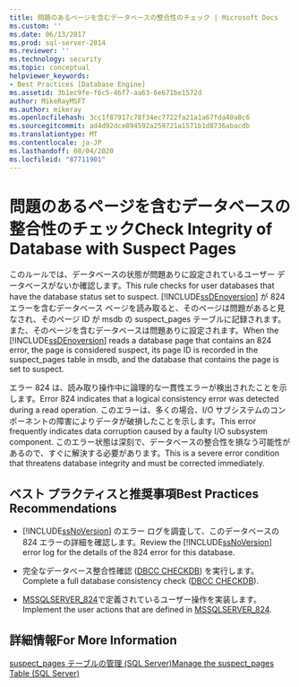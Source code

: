 ```yaml
---
title: 問題のあるページを含むデータベースの整合性のチェック | Microsoft Docs
ms.custom: ''
ms.date: 06/13/2017
ms.prod: sql-server-2014
ms.reviewer: ''
ms.technology: security
ms.topic: conceptual
helpviewer_keywords:
- Best Practices [Database Engine]
ms.assetid: 3b1ec9fe-f6c5-46f7-aa63-6e671be1572d
author: MikeRayMSFT
ms.author: mikeray
ms.openlocfilehash: 3cc1f87917c78f34ec7722fa21a1a67fda40a8c6
ms.sourcegitcommit: ad4d92dce894592a259721a1571b1d8736abacdb
ms.translationtype: MT
ms.contentlocale: ja-JP
ms.lasthandoff: 08/04/2020
ms.locfileid: "87711901"
---
```

# <a name="check-integrity-of-database-with-suspect-pages"></a><span data-ttu-id="093fb-102">問題のあるページを含むデータベースの整合性のチェック</span><span class="sxs-lookup"><span data-stu-id="093fb-102">Check Integrity of Database with Suspect Pages</span></span>
  <span data-ttu-id="093fb-103">このルールでは、データベースの状態が問題ありに設定されているユーザー データベースがないか確認します。</span><span class="sxs-lookup"><span data-stu-id="093fb-103">This rule checks for user databases that have the database status set to suspect.</span></span> <span data-ttu-id="093fb-104">[!INCLUDE[ssDEnoversion](../../includes/ssdenoversion-md.md)] が 824 エラーを含むデータベース ページを読み取ると、そのページは問題があると見なされ、そのページ ID が msdb の suspect_pages テーブルに記録されます。また、そのページを含むデータベースは問題ありに設定されます。</span><span class="sxs-lookup"><span data-stu-id="093fb-104">When the [!INCLUDE[ssDEnoversion](../../includes/ssdenoversion-md.md)] reads a database page that contains an 824 error, the page is considered suspect, its page ID is recorded in the suspect_pages table in msdb, and the database that contains the page is set to suspect.</span></span>  
  
 <span data-ttu-id="093fb-105">エラー 824 は、読み取り操作中に論理的な一貫性エラーが検出されたことを示します。</span><span class="sxs-lookup"><span data-stu-id="093fb-105">Error 824 indicates that a logical consistency error was detected during a read operation.</span></span> <span data-ttu-id="093fb-106">このエラーは、多くの場合、I/O サブシステムのコンポーネントの障害によりデータが破損したことを示します。</span><span class="sxs-lookup"><span data-stu-id="093fb-106">This error frequently indicates data corruption caused by a faulty I/O subsystem component.</span></span> <span data-ttu-id="093fb-107">このエラー状態は深刻で、データベースの整合性を損なう可能性があるので、すぐに解決する必要があります。</span><span class="sxs-lookup"><span data-stu-id="093fb-107">This is a severe error condition that threatens database integrity and must be corrected immediately.</span></span>  
  
## <a name="best-practices-recommendations"></a><span data-ttu-id="093fb-108">ベスト プラクティスと推奨事項</span><span class="sxs-lookup"><span data-stu-id="093fb-108">Best Practices Recommendations</span></span>  
  
-   <span data-ttu-id="093fb-109">[!INCLUDE[ssNoVersion](../../includes/ssnoversion-md.md)] のエラー ログを調査して、このデータベースの 824 エラーの詳細を確認します。</span><span class="sxs-lookup"><span data-stu-id="093fb-109">Review the [!INCLUDE[ssNoVersion](../../includes/ssnoversion-md.md)] error log for the details of the 824 error for this database.</span></span>  
  
-   <span data-ttu-id="093fb-110">完全なデータベース整合性確認 ([DBCC CHECKDB](/sql/t-sql/database-console-commands/dbcc-checkdb-transact-sql)) を実行します。</span><span class="sxs-lookup"><span data-stu-id="093fb-110">Complete a full database consistency check ([DBCC CHECKDB](/sql/t-sql/database-console-commands/dbcc-checkdb-transact-sql)).</span></span>  
  
-   <span data-ttu-id="093fb-111">[MSSQLSERVER_824](https://go.microsoft.com/fwlink/?LinkId=81397)で定義されているユーザー操作を実装します。</span><span class="sxs-lookup"><span data-stu-id="093fb-111">Implement the user actions that are defined in [MSSQLSERVER_824](https://go.microsoft.com/fwlink/?LinkId=81397).</span></span>  
  
## <a name="for-more-information"></a><span data-ttu-id="093fb-112">詳細情報</span><span class="sxs-lookup"><span data-stu-id="093fb-112">For More Information</span></span>  
 [<span data-ttu-id="093fb-113">suspect_pages テーブルの管理 &#40;SQL Server&#41;</span><span class="sxs-lookup"><span data-stu-id="093fb-113">Manage the suspect_pages Table &#40;SQL Server&#41;</span></span>](../backup-restore/manage-the-suspect-pages-table-sql-server.md)  
  
  

